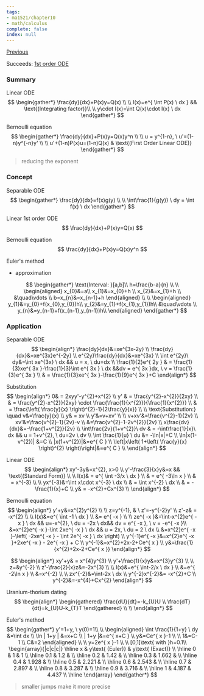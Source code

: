 ```yaml
---
tags:
- ma1521/chapter10
- math/calculus
complete: false
index: null
---
```

[Previous](/labyrinth/notes/math/ma1521/double_integrals)

Succeeds: [1st order ODE](/labyrinth/notes/math/ma1301/1st_order_ODE)

### Summary
Linear ODE
$$
\begin{gather*}
\frac{dy}{dx}+P(x)y=Q(x) \\
\\
I(x)=e^{ \int P(x) \ dx } && \text{(Integrating factor)}\\
\\
y\cdot I(x)=\int Q(x)\cdot I(x) \ dx
\end{gather*}
$$

Bernoulli equation
$$
\begin{gather*}
\frac{dy}{dx}+P(x)y=Q(x)y^n \\
\\
u = y^{1-n}, \ u'=(1-n)y^{-n}y' \\
\\
u'+(1-n)P(x)u=(1-n)Q(x) & \text{(First Order Linear ODE)}
\end{gather*}
$$
> reducing the exponent

### Concept
Separable ODE
$$
\begin{gather*}
\frac{dy}{dx}=f(x)g(y) \\
\\
\int\frac{1}{g(y)} \ dy = \int f(x) \ dx
\end{gather*}
$$

Linear 1st order ODE
$$
\frac{dy}{dx}+P(x)y=Q(x)
$$

Bernoulli equation
$$
\frac{dy}{dx}+P(x)y=Q(x)y^n
$$

Euler's method
- approximation

$$
\begin{gather*}
\text{Interval: }[a,b]\\
h=\frac{b-a}{n} \\
\\
\begin{aligned}
x_{0}&=a\\
x_{1}&=x_{0}+h \\
x_{2}&=x_{1}+h \\
&\quad\vdots \\
b=x_{n}&=x_{n-1}+h
\end{aligned} \\
\\
\begin{aligned}
y_{1}&=y_{0}+f(x_{0},y_{0})h\\
y_{2}&=y_{1}+f(x_{1},y_{1})h\\
&\quad\vdots \\
y_{n}&=y_{n-1}+f(x_{n-1},y_{n-1})h\\
\end{aligned}
\end{gather*}
$$

### Application
Separable ODE
$$
\begin{align*}
\frac{dy}{dx}&=xe^{3x-2y} \\
\frac{dy}{dx}&=xe^{3x}e^{-2y} \\
e^{2y}\frac{dy}{dx}&=xe^{3x} \\
\int e^{2y}\ dy&=\int xe^{3x} \ dx && u = x, \ du=dx \\
\frac{1}{2}e^{ 2y } & = \frac{1}{3}xe^{ 3x }-\frac{1}{3}\int e^{ 3x } \ dx  &&dv = e^{ 3x }dx, \ v = \frac{1}{3}e^{ 3x } \\
& = \frac{1}{3}xe^{ 3x }-\frac{1}{9}e^{ 3x }+C
\end{align*}
$$

Substitution
$$
\begin{align*}
0& = 2xyy'-y^{2}+x^{2} \\
y' & = \frac{y^{2}-x^{2}}{2xy} \\
& = \frac{y^{2}-x^{2}}{2xy} \cdot \frac{\frac{1}{x^{2}}}{\frac{1}{x^{2}}} \\
& = \frac{\left( \frac{y}{x} \right)^{2}-1}{2\frac{y}{x}} \\
\\
\text{Substitution:} \quad v&=\frac{y}{x} \\
y& = xv \\
y'&=v+xv' \\
\\
v+xv'&=\frac{v^{2}-1}{2v} \\
xv'&=\frac{v^{2}-1}{2v}-v \\
&=\frac{v^{2}-1-2v^{2}}{2v} \\
x\frac{dv}{dx}&=-\frac{1+v^{2}}{2v} \\
\int\frac{2v}{1+v^{2}}\ dv & = -\int\frac{1}{x}\ dx && u = 1+v^{2}, \ du=2v \ dv \\ 
\int \frac{1}{u} \ du &= -\ln|x|+C \\
\ln|x(1-v^{2})| &=C \\
|x(1+v^{2})|&=e^{ C } \\
\left|x\left( 1+\left( \frac{y}{x} \right)^{2} \right)\right|&=e^{ C } \\
\end{align*}
$$

Linear ODE
$$
\begin{align*}
xy'-3y&=x^{2}, x>0 \\
y'-\frac{3}{x}y&=x && \text{(Standard Form)} \\
\\
I(x)& = e^{ \int -3/x \ dx  } \\
& = e^{ -3\ln x } \\
& = x^{-3} \\
\\
yx^{-3}&=\int x\cdot x^{-3} \ dx \\
& = \int x^{-2} \ dx \\
& = -\frac{1}{x}+C \\
y& = -x^{2}+Cx^{3} \\
\end{align*}
$$

Bernoulli equation
$$
\begin{align*}
y'+y&=x^{2}y^{2} \\
\\
z=y^{-1}, & \ z'=-y^{-2}y' \\
z'-z& = -x^{2} \\
\\
I(x)&=e^{ \int -1 \ dx  } \\
&= e^{ -x } \\
\\
ze^{ -x }&=\int-x^{2}e^{ -x } \ dx && u=-x^{2}, \ du = -2x \ dx&& dv = e^{ -x }, \ v = -e^{ -x }\\
&=x^{2}e^{ -x }-\int 2xe^{ -x } \ dx  && u = 2x, \ du = 2 \ dx \\
&=x^{2}e^{ -x }-\left( -2xe^{ -x } - \int 2e^{ -x } \ dx \right) \\
y^{-1}e^{ -x }&=x^{2}e^{ -x }+2xe^{ -x } - 2e^{ -x } + C \\
y^{-1}&=x^{2}+2x-2+Ce^{ x } \\
y&=\frac{1}{x^{2}+2x-2+Ce^{ x }}
\end{align*}
$$

$$
\begin{align*}
xy'+y& = x^{4}y^{3} \\
y'+\frac{1}{x}y&=x^{3}y^{3} \\
\\
z=&y^{-2} \\
z'-\frac{2}{x}z&=-2x^{3} \\
\\
I(x)&=e^{ \int-2/x \ dx } \\
&=e^{ -2\ln x } \\
&=x^{-2} \\
\\
zx^{-2}&=\int-2x \ dx \\
y^{-2}x^{-2}&= -x^{2}+C \\
y^{-2}&=-x^{4}+Cx^{2}
\end{align*}
$$

Uranium-thorium dating
$$
\begin{align*}
\begin{gathered}
\frac{dU}{dt}=-k_{U}U \\
\frac{dT}{dt}=k_{U}U-k_{T}T
\end{gathered} \\
\\
\end{align*}
$$


Euler's method
$$
\begin{gather*}
y'=1+y, \ y(0)=1\\
\\
\begin{aligned}
\int \frac{1}{1+y} \ dy &=\int dx \\
\ln | 1+y | &=x+C \\
| 1+y |&=e^{ x+C } \\
y&=Ce^{ x }-1 \\
\\
1&=C-1 \\
C&=2
\end{aligned} \\
\\
y=2e^{ x }-1 \\
\\
[0,1]\text{ with }h=0.1\\
\begin{array}{|c|c|c|}
\hline x & y\text{ (Euler)} & y\text{ (Exact)} \\
\hline 0 & 1 & 1 \\
\hline 0.1 & 1.2 &  \\
\hline 0.2 & 1.42 &  \\
\hline 0.3 & 1.662 &  \\
\hline 0.4 & 1.928 &  \\
\hline 0.5 & 2.221 &  \\
\hline 0.6 & 2.543 &  \\
\hline 0.7 & 2.897 &  \\
\hline 0.8 & 3.287 &  \\
\hline 0.9 & 3.716 &  \\
\hline 1 & 4.187 & 4.437 \\
\hline
\end{array}
\end{gather*}
$$
> smaller jumps make it more precise